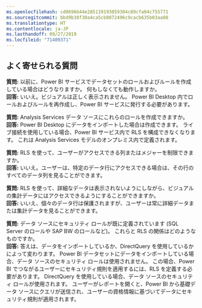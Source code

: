 ```yaml
---
ms.openlocfilehash: cd0696b44e285119193059304c89cfa04c755771
ms.sourcegitcommit: bbd9b38f30a4ca5cb8072496c9cacb635b03aa88
ms.translationtype: HT
ms.contentlocale: ja-JP
ms.lasthandoff: 09/27/2019
ms.locfileid: "71409371"
---
```

## <a name="faq"></a>よく寄せられる質問
**質問:** 以前に、Power BI サービスでデータセットのロールおよびルールを作成している場合はどうなりますか。 何もしなくても動作しますか。  
**回答:** いいえ。ビジュアルは正しく表示されません。 Power BI Desktop 内でロールおよびルールを再作成し、Power BI サービスに発行する必要があります。

**質問:** Analysis Services データ ソースにこれらのロールを作成できますか。  
**回答:** Power BI Desktop にデータをインポートした場合は作成できます。 ライブ接続を使用している場合、Power BI サービス内で RLS を構成できなくなります。 これは Analysis Services モデルのオンプレミス内で定義されます。

**質問:** RLS を使って、ユーザーがアクセスできる列またはメジャーを制限できますか。  
**回答:** いいえ。ユーザーは、特定のデータ行にアクセスできる場合は、その行のすべてのデータ列を見ることができます。

**質問:** RLS を使って、詳細なデータは表示されないようにしながら、ビジュアルの集計データにはアクセスできるようにすることができますか。  
**回答:** いいえ、個々のデータ行は保護されますが、ユーザーは常に詳細データまたは集計データを見ることができます。

**質問:** データ ソースにセキュリティ ロールが既に定義されています (SQL Server のロールや SAP BW のロールなど)。 これらと RLS の関係はどのようなものですか。  
**回答:** 答えは、データをインポートしているか、DirectQuery を使用しているかによって変わります。 Power BI データセットにデータをインポートしている場合、データ ソースのセキュリティ ロールは使用されません。 この場合、Power BI でつながるユーザーにセキュリティ規則を適用するには、RLS を定義する必要があります。 DirectQuery を使用している場合、データ ソースのセキュリティ ロールが使用されます。 ユーザーがレポートを開くと、Power BI から基礎データ ソースにクエリが送信され、ユーザーの資格情報に基づいてデータにセキュリティ規則が適用されます。
